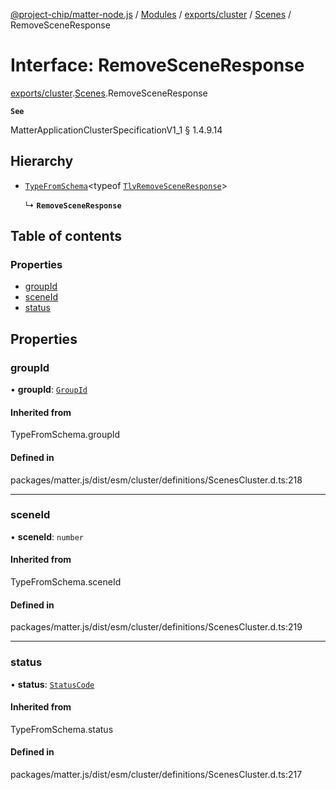 [@project-chip/matter-node.js](../README.md) / [Modules](../modules.md) / [exports/cluster](../modules/exports_cluster.md) / [Scenes](../modules/exports_cluster.Scenes.md) / RemoveSceneResponse

# Interface: RemoveSceneResponse

[exports/cluster](../modules/exports_cluster.md).[Scenes](../modules/exports_cluster.Scenes.md).RemoveSceneResponse

**`See`**

MatterApplicationClusterSpecificationV1_1 § 1.4.9.14

## Hierarchy

- [`TypeFromSchema`](../modules/exports_tlv.md#typefromschema)\<typeof [`TlvRemoveSceneResponse`](../modules/exports_cluster.Scenes.md#tlvremovesceneresponse)\>

  ↳ **`RemoveSceneResponse`**

## Table of contents

### Properties

- [groupId](exports_cluster.Scenes.RemoveSceneResponse.md#groupid)
- [sceneId](exports_cluster.Scenes.RemoveSceneResponse.md#sceneid)
- [status](exports_cluster.Scenes.RemoveSceneResponse.md#status)

## Properties

### groupId

• **groupId**: [`GroupId`](../modules/exports_datatype.md#groupid)

#### Inherited from

TypeFromSchema.groupId

#### Defined in

packages/matter.js/dist/esm/cluster/definitions/ScenesCluster.d.ts:218

___

### sceneId

• **sceneId**: `number`

#### Inherited from

TypeFromSchema.sceneId

#### Defined in

packages/matter.js/dist/esm/cluster/definitions/ScenesCluster.d.ts:219

___

### status

• **status**: [`StatusCode`](../enums/exports_interaction.StatusCode.md)

#### Inherited from

TypeFromSchema.status

#### Defined in

packages/matter.js/dist/esm/cluster/definitions/ScenesCluster.d.ts:217
